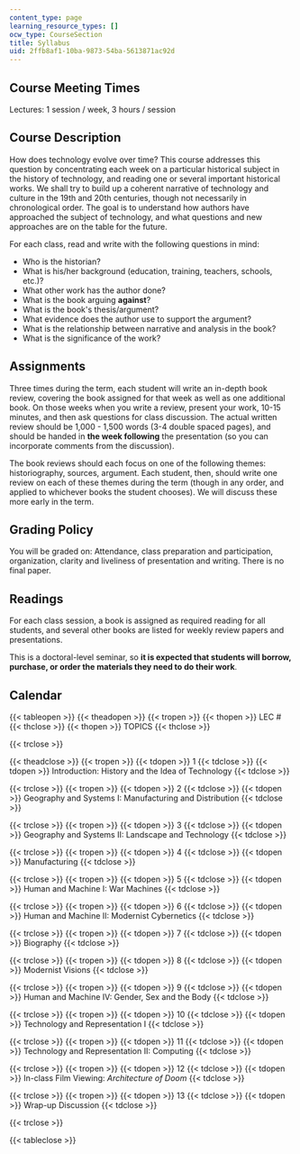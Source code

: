 ```yaml
---
content_type: page
learning_resource_types: []
ocw_type: CourseSection
title: Syllabus
uid: 2ffb8af1-10ba-9873-54ba-5613871ac92d
---
```


Course Meeting Times
--------------------

Lectures: 1 session / week, 3 hours / session

Course Description
------------------

How does technology evolve over time? This course addresses this question by concentrating each week on a particular historical subject in the history of technology, and reading one or several important historical works. We shall try to build up a coherent narrative of technology and culture in the 19th and 20th centuries, though not necessarily in chronological order. The goal is to understand how authors have approached the subject of technology, and what questions and new approaches are on the table for the future.

For each class, read and write with the following questions in mind:

*   Who is the historian?
*   What is his/her background (education, training, teachers, schools, etc.)?
*   What other work has the author done?
*   What is the book arguing **against**?
*   What is the book's thesis/argument?
*   What evidence does the author use to support the argument?
*   What is the relationship between narrative and analysis in the book?
*   What is the significance of the work?

Assignments
-----------

Three times during the term, each student will write an in-depth book review, covering the book assigned for that week as well as one additional book. On those weeks when you write a review, present your work, 10-15 minutes, and then ask questions for class discussion. The actual written review should be 1,000 - 1,500 words (3-4 double spaced pages), and should be handed in **the week following** the presentation (so you can incorporate comments from the discussion).

The book reviews should each focus on one of the following themes: historiography, sources, argument. Each student, then, should write one review on each of these themes during the term (though in any order, and applied to whichever books the student chooses). We will discuss these more early in the term.

Grading Policy
--------------

You will be graded on: Attendance, class preparation and participation, organization, clarity and liveliness of presentation and writing. There is no final paper.

Readings
--------

For each class session, a book is assigned as required reading for all students, and several other books are listed for weekly review papers and presentations.

This is a doctoral-level seminar, so **it is expected that students will borrow, purchase, or order the materials they need to do their work**.

Calendar
--------

{{< tableopen >}}
{{< theadopen >}}
{{< tropen >}}
{{< thopen >}}
LEC #
{{< thclose >}}
{{< thopen >}}
TOPICS
{{< thclose >}}

{{< trclose >}}

{{< theadclose >}}
{{< tropen >}}
{{< tdopen >}}
1
{{< tdclose >}}
{{< tdopen >}}
Introduction: History and the Idea of Technology
{{< tdclose >}}

{{< trclose >}}
{{< tropen >}}
{{< tdopen >}}
2
{{< tdclose >}}
{{< tdopen >}}
Geography and Systems I: Manufacturing and Distribution
{{< tdclose >}}

{{< trclose >}}
{{< tropen >}}
{{< tdopen >}}
3
{{< tdclose >}}
{{< tdopen >}}
Geography and Systems II: Landscape and Technology
{{< tdclose >}}

{{< trclose >}}
{{< tropen >}}
{{< tdopen >}}
4
{{< tdclose >}}
{{< tdopen >}}
Manufacturing
{{< tdclose >}}

{{< trclose >}}
{{< tropen >}}
{{< tdopen >}}
5
{{< tdclose >}}
{{< tdopen >}}
Human and Machine I: War Machines
{{< tdclose >}}

{{< trclose >}}
{{< tropen >}}
{{< tdopen >}}
6
{{< tdclose >}}
{{< tdopen >}}
Human and Machine II: Modernist Cybernetics
{{< tdclose >}}

{{< trclose >}}
{{< tropen >}}
{{< tdopen >}}
7
{{< tdclose >}}
{{< tdopen >}}
Biography
{{< tdclose >}}

{{< trclose >}}
{{< tropen >}}
{{< tdopen >}}
8
{{< tdclose >}}
{{< tdopen >}}
Modernist Visions
{{< tdclose >}}

{{< trclose >}}
{{< tropen >}}
{{< tdopen >}}
9
{{< tdclose >}}
{{< tdopen >}}
Human and Machine IV: Gender, Sex and the Body
{{< tdclose >}}

{{< trclose >}}
{{< tropen >}}
{{< tdopen >}}
10
{{< tdclose >}}
{{< tdopen >}}
Technology and Representation I
{{< tdclose >}}

{{< trclose >}}
{{< tropen >}}
{{< tdopen >}}
11
{{< tdclose >}}
{{< tdopen >}}
Technology and Representation II: Computing
{{< tdclose >}}

{{< trclose >}}
{{< tropen >}}
{{< tdopen >}}
12
{{< tdclose >}}
{{< tdopen >}}
In-class Film Viewing: _Architecture of Doom_
{{< tdclose >}}

{{< trclose >}}
{{< tropen >}}
{{< tdopen >}}
13
{{< tdclose >}}
{{< tdopen >}}
Wrap-up Discussion
{{< tdclose >}}

{{< trclose >}}

{{< tableclose >}}